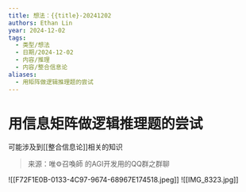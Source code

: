 ```yaml
---
title: 想法：{{title}-20241202
authors: Ethan Lin
year: 2024-12-02
tags:
  - 类型/想法
  - 日期/2024-12-02
  - 内容/推理
  - 内容/整合信息论
aliases:
  - 用矩阵做逻辑推理题的尝试
---
```

# 用信息矩阵做逻辑推理题的尝试

可能涉及到[[整合信息论]]相关的知识


> 来源：唯⚙️召喚師 的AGI开发用的QQ群之群聊
> 
![[F72F1E0B-0133-4C97-9674-68967E174518.jpeg]]
![[IMG_8323.jpg]]


